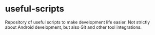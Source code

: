 # useful-scripts
Repository of useful scripts to make development life easier. Not strictly about Android development, but also Git and other tool integrations.
